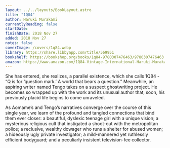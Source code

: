 ```yaml
---
layout: ../../layouts/BookLayout.astro
title: "1Q84"
author: Haruki Murakami
currentlyReading: false
startDate: 
finishDate: 2018 Nov 27
added: 2018 Nov 27
notes: false
coverImage: /covers/1q84.webp
library: https://share.libbyapp.com/title/569951
bookshelf: https://bookshop.org/books/1q84-9780307476463/9780307476463
amazon: https://www.amazon.com/1Q84-Vintage-International-Haruki-Murakami/dp/0307476464
---
```


She has entered, she realizes, a parallel existence, which she calls 1Q84 - “Q is for ‘question mark.’ A world that bears a question.” Meanwhile, an aspiring writer named Tengo takes on a suspect ghostwriting project. He becomes so wrapped up with the work and its unusual author that, soon, his previously placid life begins to come unraveled.

As Aomame’s and Tengo’s narratives converge over the course of this single year, we learn of the profound and tangled connections that bind them ever closer: a beautiful, dyslexic teenage girl with a unique vision; a mysterious religious cult that instigated a shoot-out with the metropolitan police; a reclusive, wealthy dowager who runs a shelter for abused women; a hideously ugly private investigator; a mild-mannered yet ruthlessly efficient bodyguard; and a peculiarly insistent television-fee collector.

<!-- ### Notes & Highlights -->
